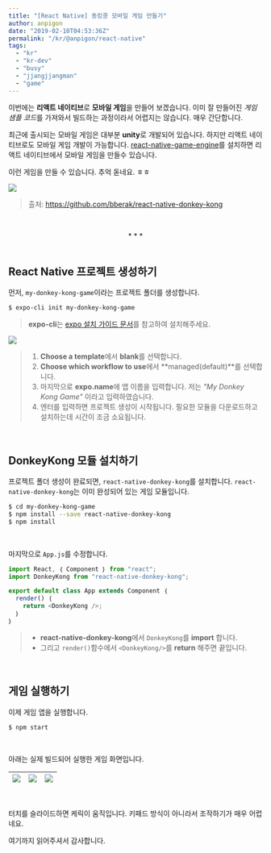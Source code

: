 ```yaml
---
title: "[React Native] 동킹콩 모바일 게임 만들기"
author: anpigon
date: "2019-02-10T04:53:36Z"
permalink: "/kr/@anpigon/react-native"
tags:
  - "kr"
  - "kr-dev"
  - "busy"
  - "jjangjjangman"
  - "game"
---
```

이번에는 **리액트 네이티브**로 **모바일 게임**을 만들어 보겠습니다. 이미 잘 만들어진 *게임 샘플 코드*를 가져와서 빌드하는 과정이라서 어렵지는 않습니다. 매우 간단합니다.

최근에 출시되는 모바일 게임은 대부분 **unity**로 개발되어 있습니다. 하지만 리액트 네이티브로도 모바일 게임 개발이 가능합니다. [react-native-game-engine](https://github.com/bberak/react-native-game-engine)를 설치하면 리액트 네이티브에서 모바일 게임을 만들수 있습니다.  

이런 게임을 만들 수 있습니다. 추억 돋네요. ㅎㅎ

![](https://raw.githubusercontent.com/bberak/react-native-donkey-kong/master/assets/gifs/1.gif)
> 출처: https://github.com/bberak/react-native-donkey-kong

<br><center>* * *</center><br>

## React Native 프로젝트 생성하기

먼저, `my-donkey-kong-game`이라는 프로젝트 폴더를 생성합니다.

```bash
$ expo-cli init my-donkey-kong-game
```
> **expo-cli**는 [expo 설치 가이드 문서](https://docs.expo.io/versions/latest/introduction/installation/)를 참고하여 설치해주세요.

![](https://cdn.steemitimages.com/DQmYS8jBHgBHjZtGAHcN8ftpCwYQqSAVRsjoxqfktLs1JfU/％E1％84％89％E1％85％B3％E1％84％8F％E1％85％B3％E1％84％85％E1％85％B5％E1％86％AB％E1％84％89％E1％85％A3％E1％86％BA％202019-02-09％2014.13.33.png)

> 1. **Choose a template**에서 **blank**를 선택합니다.
> 2. **Choose which workflow to use**에서 **managed(default)**를 선택합니다.
> 3. 마지막으로 **expo.name**에 앱 이름을 입력합니다. 저는 *"My Donkey Kong Game"* 이라고 입력하였습니다.
> 4. 엔터를 입력하면 프로젝트 생성이 시작됩니다. 필요한 모듈을 다운로드하고 설치하는데 시간이 조금 소요됩니다.

&nbsp;

## DonkeyKong 모듈 설치하기

프로젝트 폴더 생성이 완료되면, `react-native-donkey-kong`를 설치합니다. `react-native-donkey-kong`는 이미 완성되어 있는 게임 모듈입니다.

```bash
$ cd my-donkey-kong-game
$ npm install --save react-native-donkey-kong
$ npm install
```

&nbsp;

마지막으로 `App.js`를 수정합니다.

```jsx
import React, ｛ Component ｝ from "react";
import DonkeyKong from "react-native-donkey-kong";

export default class App extends Component ｛
  render() ｛
    return <DonkeyKong />;
  ｝
｝
```
> * **react-native-donkey-kong**에서 `DonkeyKong`를 **import** 합니다.
> * 그리고 `render()`함수에서 `<DonkeyKong/>`를 **return** 해주면 끝입니다.

&nbsp;

## 게임 실행하기

이제 게임 앱을 실행합니다.

```bash
$ npm start
```
&nbsp;

아래는 실제 빌드되어 실행한 게임 화면입니다. 

|![](https://cdn.steemitimages.com/300x0/https://cdn.steemitimages.com/DQmNs5bQc7AbqGF7GC6V6VVQECyAZHYxqEdm9NaepoiJUYN/％E1％84％89％E1％85％B3％E1％84％8F％E1％85％B3％E1％84％85％E1％85％B5％E1％86％AB％E1％84％89％E1％85％A3％E1％86％BA％202019-02-09％2014.25.01.png)|![](https://cdn.steemitimages.com/300x0/https://cdn.steemitimages.com/DQmYt7qpyTeyf8LarRx6HNEbwENG6HgEeCW6Q1v2NHNRChV/％E1％84％89％E1％85％B3％E1％84％8F％E1％85％B3％E1％84％85％E1％85％B5％E1％86％AB％E1％84％89％E1％85％A3％E1％86％BA％202019-02-09％2014.25.28.png)|![](https://cdn.steemitimages.com/300x0/https://cdn.steemitimages.com/DQmd7UckEyoNyHSXUPGdxSfVxMN7pcqdEgUFodTzKWb4XJQ/％E1％84％89％E1％85％B3％E1％84％8F％E1％85％B3％E1％84％85％E1％85％B5％E1％86％AB％E1％84％89％E1％85％A3％E1％86％BA％202019-02-09％2014.26.00.png)|
|-|-|-|

&nbsp;

터치를 슬라이드하면 케릭이 움직입니다. 
키패드 방식이 아니라서 조작하기가 매우 어렵네요.

여기까지 읽어주셔서 감사합니다.

